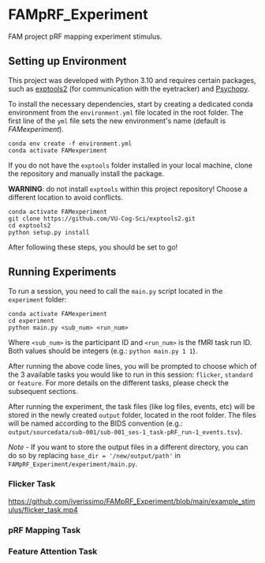 # FAMpRF_Experiment

FAM project pRF mapping experiment stimulus.

## Setting up Environment

This project was developed with Python 3.10 and requires certain packages, such as [exptools2](https://github.com/VU-Cog-Sci/exptools2) (for communication with the eyetracker) and [Psychopy](https://www.psychopy.org/download.html).

To install the necessary dependencies, start by creating a dedicated conda environment from the `environment.yml` file located in the root folder. The first line of the `yml` file sets the new environment's name (default is *FAMexperiment*). 

```
conda env create -f environment.yml
conda activate FAMexperiment
```

If you do not have the `exptools` folder installed in your local machine, clone the repository and manually install the package. 

**WARNING**: do not install `exptools` within this project repository! Choose a different location to avoid conflicts.


```
conda activate FAMexperiment
git clone https://github.com/VU-Cog-Sci/exptools2.git
cd exptools2
python setup.py install
```

After following these steps, you should be set to go!

## Running Experiments

To run a session, you need to call the `main.py` script located in the `experiment` folder:

```
conda activate FAMexperiment
cd experiment
python main.py <sub_num> <run_num>
```

Where `<sub_num>` is the participant ID and `<run_num>` is the fMRI task run ID. Both values should be integers (e.g.: `python main.py 1 1`).

After running the above code lines, you will be prompted to choose which of the 3 available tasks you would like to run in this session: `flicker`, `standard` or `feature`. For more details on the different tasks, please check the subsequent sections.

After running the experiment, the task files (like log files, events, etc) will be stored in the newly created `output` folder, located in the root folder. The files will be named according to the BIDS convention (e.g.: `output/sourcedata/sub-001/sub-001_ses-1_task-pRF_run-1_events.tsv`).

*Note* - If you want to store the output files in a different directory, you can do so by replacing `base_dir = '/new/output/path'` in `FAMpRF_Experiment/experiment/main.py`.


### Flicker Task


https://github.com/iverissimo/FAMpRF_Experiment/blob/main/example_stimulus/flicker_task.mp4


### pRF Mapping Task

### Feature Attention Task



